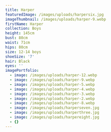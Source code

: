 ```yaml
---
title: Harper
featuredImage: /images/uploads/harpersix.jpg
imageThumbnail: /images/uploads/harper-9.webp
firstName: Harper
collection: Boys
height: 145cm
bust: 80cm
waist: 71cm
hips: 80cm
size: 12-14 boys
shoeSize: '7'
hair: Black
eyes: ''
imagePortfolio:
  - image: /images/uploads/harper-12.webp
  - image: /images/uploads/harper-9.webp
  - image: /images/uploads/harper-5.webp
  - image: /images/uploads/harper-4.webp
  - image: /images/uploads/harper-3.webp
  - image: /images/uploads/harper-2.webp
  - image: /images/uploads/harper-8.webp
  - image: /images/uploads/harperseven.jpg
  - image: /images/uploads/harperthree.jpg
  - image: /images/uploads/harpereight.jpg
  - {}
---
```


